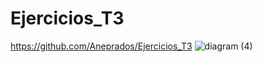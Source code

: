 # Ejercicios_T3
https://github.com/Aneprados/Ejercicios_T3
![diagram (4)](https://github.com/user-attachments/assets/1b4a7cd6-a2cb-4af2-a894-3b29bbe83117)
